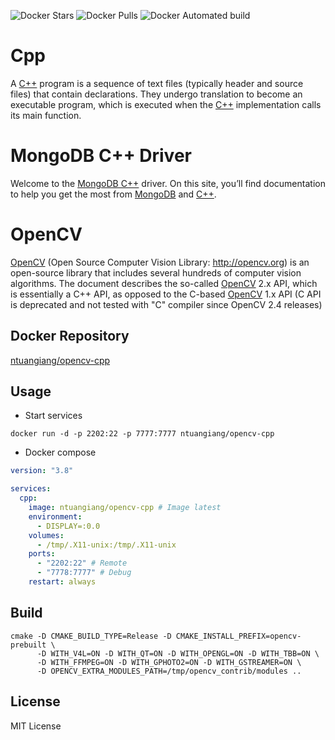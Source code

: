 ![Docker Stars](https://img.shields.io/docker/stars/ntuangiang/opencv-cpp.svg)
![Docker Pulls](https://img.shields.io/docker/pulls/ntuangiang/opencv-cpp.svg)
![Docker Automated build](https://img.shields.io/docker/automated/ntuangiang/opencv-cpp.svg)

# Cpp

A [C++](https://en.cppreference.com/w/) program is a sequence of text files (typically header and source files) that contain declarations. They undergo translation to become an executable program, which is executed when the [C++](https://en.cppreference.com/w/) implementation calls its main function.

# MongoDB C++ Driver

Welcome to the [MongoDB C++](http://mongocxx.org) driver. On this site, you’ll find documentation to help you get the most from [MongoDB](https://www.mongodb.com) and [C++](https://en.cppreference.com/w/). 

# OpenCV

[OpenCV](https://docs.opencv.org/) (Open Source Computer Vision Library: http://opencv.org) is an open-source library that includes several hundreds of computer vision algorithms. The document describes the so-called [OpenCV](https://docs.opencv.org/) 2.x API, which is essentially a C++ API, as opposed to the C-based [OpenCV](https://docs.opencv.org/) 1.x API (C API is deprecated and not tested with "C" compiler since OpenCV 2.4 releases)

## Docker Repository
[ntuangiang/opencv-cpp](https://hub.docker.com/r/ntuangiang/opencv-cpp) 

## Usage
- Start services

```shell script
docker run -d -p 2202:22 -p 7777:7777 ntuangiang/opencv-cpp
```

- Docker compose

```yaml
version: "3.8"

services:
  cpp:
    image: ntuangiang/opencv-cpp # Image latest
    environment:
      - DISPLAY=:0.0
    volumes:
      - /tmp/.X11-unix:/tmp/.X11-unix
    ports:
      - "2202:22" # Remote
      - "7778:7777" # Debug
    restart: always
```

## Build
```shell script
cmake -D CMAKE_BUILD_TYPE=Release -D CMAKE_INSTALL_PREFIX=opencv-prebuilt \
      -D WITH_V4L=ON -D WITH_QT=ON -D WITH_OPENGL=ON -D WITH_TBB=ON \
      -D WITH_FFMPEG=ON -D WITH_GPHOTO2=ON -D WITH_GSTREAMER=ON \
      -D OPENCV_EXTRA_MODULES_PATH=/tmp/opencv_contrib/modules ..
```

## License

MIT License
